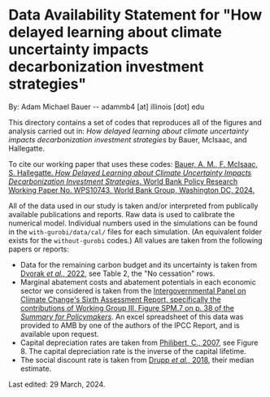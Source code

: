 # Data Availability Statement for "How delayed learning about climate uncertainty impacts decarbonization investment strategies"

By: Adam Michael Bauer -- adammb4 [at] illinois [dot] edu

This directory contains a set of codes that reproduces all of the figures and analysis carried out in: *How delayed learning about climate uncertainty impacts decarbonization investment strategies* by Bauer, McIsaac, and Hallegatte. 

To cite our working paper that uses these codes: [Bauer, A. M., F. McIsaac, S. Hallegatte. *How Delayed Learning about Climate Uncertainty Impacts Decarbonization Investment Strategies*. World Bank Policy Research Working Paper No. WPS10743, World Bank Group, Washington DC, 2024.](https://documents.worldbank.org/en/publication/documents-reports/documentdetail/099829103282438373/idu1f2d86d77127091490d1a6df1dc342f15d10b)

All of the data used in our study is taken and/or interpreted from publically available publications and reports. Raw data is used to calibrate the numerical model. Individual numbers used in the simulations can be found in the `with-gurobi/data/cal/` files for each simulation. (An equivalent folder exists for the `without-gurobi` codes.) All values are taken from the following papers or reports:

- Data for the remaining carbon budget and its uncertainty is taken from [Dvorak *et al.*, 2022](https://www.nature.com/articles/s41558-022-01372-y), see Table 2, the "No cessation" rows.
- Marginal abatement costs and abatement potentials in each economic sector we considered is taken from the [Intergovernmental Panel on Climate Change's Sixth Assessment Report, specifically the contributions of Working Group III, Figure SPM.7 on p. 38 of the *Summary for Policymakers*](https://www.ipcc.ch/report/ar6/wg3/downloads/report/IPCC_AR6_WGIII_SummaryForPolicymakers.pdf). An excel spreadsheet of this data was provided to AMB by one of the authors of the IPCC Report, and is available upon request.
- Capital depreciation rates are taken from [Philibert, C., 2007](https://www.osti.gov/etdeweb/biblio/20962174), see Figure 8. The capital depreciation rate is the inverse of the capital lifetime.
- The social discount rate is taken from [Drupp *et al.*, 2018](https://www.aeaweb.org/articles?id=10.1257/pol.20160240), their median estimate.

Last edited: 29 March, 2024.
